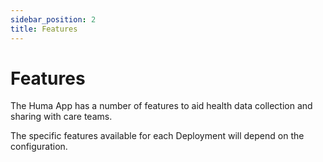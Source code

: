 ```yaml
---
sidebar_position: 2
title: Features
---
```

# Features

The Huma App has a number of features to aid health data collection and sharing with care teams. 

The specific features available for each Deployment will depend on the configuration.
